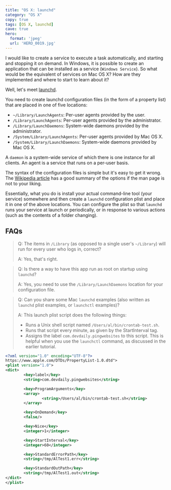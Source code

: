 ```yaml
---
title: "OS X: launchd"
category: "OS X"
copy: true
tags: [OS X, launchd]
cave: true
hero:
  format: 'jpeg'
  url: 'HERO_0019.jpg'
---
```

I would like to create a service to execute a task automatically, and starting and stopping it on demand. In Windows, it is possible to create an application that can be installed as a service (`Windows Service`). So what would be the equivalent of services on Mac OS X? How are they implemented and where to start to learn about it?

Well, let's meet [launchd](https://developer.apple.com/library/content/documentation/MacOSX/Conceptual/BPSystemStartup/Chapters/Introduction.html).

You need to create launchd configuration files (in the form of a property list) that are placed in one of five locations:

* `~/Library/LaunchAgents`: Per-user agents provided by the user.
* `/Library/LaunchAgents`: Per-user agents provided by the administrator.
* `/Library/LaunchDaemons`: System-wide daemons provided by the administrator.
* `/System/Library/LaunchAgents`: Per-user agents provided by Mac OS X.
* `/System/Library/LaunchDaemons`: System-wide daemons provided by Mac OS X.

A `daemon` is a system-wide service of which there is one instance for all clients. An agent is a service that runs on a per-user basis.

The syntax of the configuration files is simple but it's easy to get it wrong. The [Wikipedia article](https://en.wikipedia.org/wiki/Launchd) has a good summary of the options if the man page is not to your liking.

Essentially, what you do is install your actual command-line tool (your service) somewhere and then create a `launchd` configuration plist and place it in one of the above locations. You can configure the plist so that `launchd` runs your service at launch or periodically, or in response to various actions (such as the contents of a folder changing).

## FAQs

> Q: The items in `/Library` (as opposed to a single user's `~/Library`) will run for every user who logs in, correct?
>
> A: Yes, that's right.

> Q: Is there a way to have this app run as root on startup using `launchd`?
>
> A: Yes, you need to use the `/Library/LaunchDaemons` location for your configuration file.

> Q: Can you share some Mac `launchd` examples (also written as `launchd` plist examples, or `launchctl` examples)?
>
> A: This launch plist script does the following things:
>
> * Runs a Unix shell script named `/Users/al/bin/crontab-test.sh`.
> * Runs that script every minute, as given by the StartInterval tag.
> * Assigns the label `com.devdaily.pingwebsites` to this script. This is helpful when you use the `launchctl` command, as discussed in the earlier tutorial.

```xml
<?xml version="1.0" encoding="UTF-8"?>
https://www.apple.com/DTDs/PropertyList-1.0.dtd">
<plist version="1.0">
<dict>
        <key>label</key>
        <string>com.devdaily.pingwebsites</string>

        <key>ProgramArguments</key>
        <array>
                <string>/Users/al/bin/crontab-test.sh</string>
        </array>

        <key>OnDemand</key>
        <false/>

        <key>Nice</key>
        <integer>1</integer>

        <key>StartInterval</key>
        <integer>60</integer>

        <key>StandardErrorPath</key>
        <string>/tmp/AlTest1.err</string>

        <key>StandardOutPath</key>
        <string>/tmp/AlTest1.out</string>
</dict>
</plist>
```

